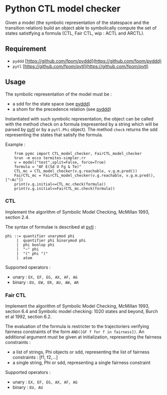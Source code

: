 # Python CTL model checker

Given a model (the symbolic representation of the statespace and the transition relation) build an object able to symbolically compute the set of states satistfying a formula (CTL, Fair CTL, wip : ACTL and ARCTL).  

## Requirement
 - `pyddd` [https://github.com/fpom/pyddd](https://github.com/fpom/pyddd)
 - `pytl` [https://github.com/fpom/pytl](https://github.com/fpom/pytl)

## Usage

The symbolic representation of the model must be :
 - a sdd for the state space (see [pyddd](https://github.com/fpom/pyddd))
 - a shom for the precedence relation (see [pyddd](https://github.com/fpom/pyddd))

Instantiated with such symbolic representation, the object can be called with the method check on a formula (represented by a string which will be parsed by [pytl](https://github.com/fpom/pytl) or by a `pytl.Phi` object). 
The method `check` returns the sdd representing the states that satisfy the formula.


Example :

        from pymc import CTL_model_checker, FairCTL_model_checker
        %run -m ecco termites-simpler.rr
        v = model("test",split=False, force=True)
        formula = "AF E(Sd U Fg & Te)"
        CTL_mc = CTL_model_checker(v.g.reachable, v.g.m.pred())
        FairCTL_mc = FairCTL_model_checker(v.g.reachable, v.g.m.pred(),["~Ac"])
        print(v.g.initial<=CTL_mc.check(formula))
        print(v.g.initial<=FairCTL_mc.check(formula))


### CTL

Implement the algorithm of Symbolic Model Checking, McMillan 1993, section 2.4.

The syntax of formulae is described at [pytl](https://github.com/fpom/pytl) :
    
    phi ::= quantifier unarymod phi
         |  quantifier phi binarymod phi
         |  phi boolop phi
         |  "~" phi
         |  "(" phi ")"
         |  atom

Supported operators :
 - unary : `EX, EF, EG, AX, AF, AG`
 - binary : `EU, EW, ER, AU, AW, AR`

### Fair CTL

Implement the algorithm of Symbolic Model Checking, McMillan 1993, section 6.4 and Symbolic model checking: 1020 states and beyond, Burch et al 1992, section 6.2.

The evaluation of the formula is restricter to the trajectoriers verifying fairness constraints of the form `AND([GF f for f in fairness])`.
An additional argument must be given at initialization, representing the fairness constraints :
 - a list of strings, Phi objects or sdd, representing the list of fairness constraints : [f1, f2,...]
 - a single string, Phi or sdd, representing a single fairness constraint

Supported operators :
 - unary : `EX, EF, EG, AX, AF, AG`
 - binary : `EU, AU`
